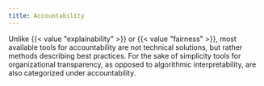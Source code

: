 ```yaml
---
title: Accountability
---
```


Unlike  {{< value "explainability" >}} or {{< value "fairness" >}}, most available tools for accountability are not technical solutions, but rather methods describing best practices.
For the sake of simplicity tools for organizational transparency, as opposed to algorithmic interpretability, are also categorized under accountability.
